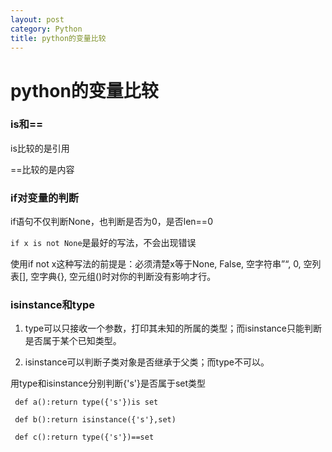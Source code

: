```yaml
---
layout: post
category: Python
title: python的变量比较
---
```


# python的变量比较

### is和==
is比较的是引用

==比较的是内容


### if对变量的判断
if语句不仅判断None，也判断是否为0，是否len==0

```if x is not None```是最好的写法，不会出现错误

使用if not x这种写法的前提是：必须清楚x等于None, False, 空字符串”“, 0, 空列表[], 空字典{}, 空元组()时对你的判断没有影响才行。

### isinstance和type

1. type可以只接收一个参数，打印其未知的所属的类型；而isinstance只能判断是否属于某个已知类型。

2. isinstance可以判断子类对象是否继承于父类；而type不可以。

用type和isinstance分别判断{'s'}是否属于set类型
```
 def a():return type({'s'})is set

 def b():return isinstance({'s'},set)

 def c():return type({'s'})==set

```

